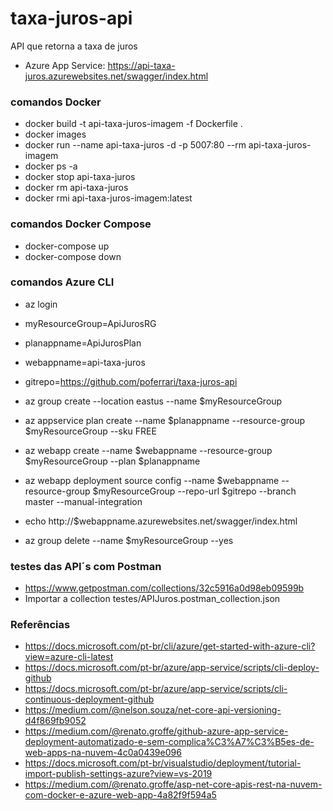 # taxa-juros-api #

API que retorna a taxa de juros

* Azure App Service: https://api-taxa-juros.azurewebsites.net/swagger/index.html

### comandos Docker ###

* docker build -t api-taxa-juros-imagem -f Dockerfile .
* docker images
* docker run --name api-taxa-juros -d -p 5007:80 --rm api-taxa-juros-imagem
* docker ps -a
* docker stop api-taxa-juros
* docker rm api-taxa-juros
* docker rmi api-taxa-juros-imagem:latest

### comandos Docker Compose ###

* docker-compose up
* docker-compose down

### comandos Azure CLI ###

* az login

* myResourceGroup=ApiJurosRG
* planappname=ApiJurosPlan
* webappname=api-taxa-juros
* gitrepo=https://github.com/poferrari/taxa-juros-api

* az group create --location eastus --name $myResourceGroup
* az appservice plan create --name $planappname --resource-group $myResourceGroup --sku FREE
* az webapp create --name $webappname --resource-group $myResourceGroup --plan $planappname
* az webapp deployment source config --name $webappname --resource-group $myResourceGroup --repo-url $gitrepo --branch master --manual-integration
* echo http://$webappname.azurewebsites.net/swagger/index.html
* az group delete --name $myResourceGroup --yes

### testes das API´s com Postman ###

* https://www.getpostman.com/collections/32c5916a0d98eb09599b
* Importar a collection testes/APIJuros.postman_collection.json

### Referências ###

- https://docs.microsoft.com/pt-br/cli/azure/get-started-with-azure-cli?view=azure-cli-latest
- https://docs.microsoft.com/pt-br/azure/app-service/scripts/cli-deploy-github
- https://docs.microsoft.com/pt-br/azure/app-service/scripts/cli-continuous-deployment-github
- https://medium.com/@nelson.souza/net-core-api-versioning-d4f869fb9052
- https://medium.com/@renato.groffe/github-azure-app-service-deployment-automatizado-e-sem-complica%C3%A7%C3%B5es-de-web-apps-na-nuvem-4c0a0439e096
- https://docs.microsoft.com/pt-br/visualstudio/deployment/tutorial-import-publish-settings-azure?view=vs-2019
- https://medium.com/@renato.groffe/asp-net-core-apis-rest-na-nuvem-com-docker-e-azure-web-app-4a82f9f594a5